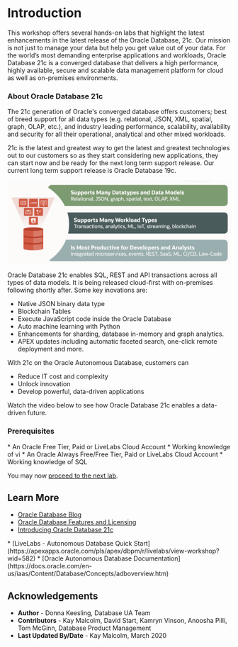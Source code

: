 # Introduction

This workshop offers several hands-on labs that highlight the latest enhancements in the latest release of the Oracle Database, 21c.  Our mission is not just to manage your data but help you get value out of your data.  For the world’s most demanding enterprise applications and workloads, Oracle Database 21c is a converged database that delivers a high performance, highly available, secure and scalable data management platform for cloud as well as on-premises environments. 

### About Oracle Database 21c
The 21c generation of Oracle's converged database offers customers; best of breed support for all data types (e.g. relational, JSON, XML, spatial, graph, OLAP, etc.), and industry leading performance, scalability, availability and security for all their operational, analytical and other mixed workloads.

21c is the latest and greatest way to get the latest and greatest technologies out to our customers so as they start considering new applications, they can start now and be ready for the next long term support release.  Our current long term support release is Oracle Database 19c.

 ![Oracle DB 21c Advantages](images/21c-support.png "Oracle DB 21c Advantages")

Oracle Database 21c enables SQL, REST and API transactions across all types of data models.  It is being released cloud-first with on-premises following shortly after. Some key inovations are:
* Native JSON binary data type
* Blockchain Tables
* Execute JavaScript code inside the Oracle Database
* Auto machine learning with Python
* Enhancements for sharding, database in-memory and graph analytics.
* APEX updates including automatic faceted search, one-click remote deployment and more.

With 21c <if type="atp">on the Oracle Autonomous Database</if>, customers can
* Reduce IT cost and complexity
* Unlock innovation
* Develop powerful, data-driven applications

Watch the video below to see how Oracle Database 21c enables a data-driven future.

[](youtube:recR8UR13o8)

### Prerequisites
<if type="dbcs">
* An Oracle Free Tier, Paid or LiveLabs Cloud Account
* Working knowledge of vi
</if>
<if type="atp">
* An Oracle Always Free/Free Tier, Paid or LiveLabs Cloud Account
* Working knowledge of SQL
</if>

You may now [proceed to the next lab](#next).

## Learn More

* [Oracle Database Blog](http://blogs.oracle.com/database)
* [Oracle Database Features and Licensing](https://apex.oracle.com/database-features/)
* [Introducing Oracle Database 21c](https://blogs.oracle.com/database/introducing-oracle-database-21c)
<if type="atp">
* [LiveLabs - Autonomous Database Quick Start](https://apexapps.oracle.com/pls/apex/dbpm/r/livelabs/view-workshop?wid=582)
* [Oracle Autonomous Database Documentation](https://docs.oracle.com/en-us/iaas/Content/Database/Concepts/adboverview.htm)
</if>

## Acknowledgements
* **Author** - Donna Keesling, Database UA Team
* **Contributors** - Kay Malcolm, David Start, Kamryn Vinson, Anoosha Pilli, Tom McGinn, Database Product Management
* **Last Updated By/Date** - Kay Malcolm, March 2020

